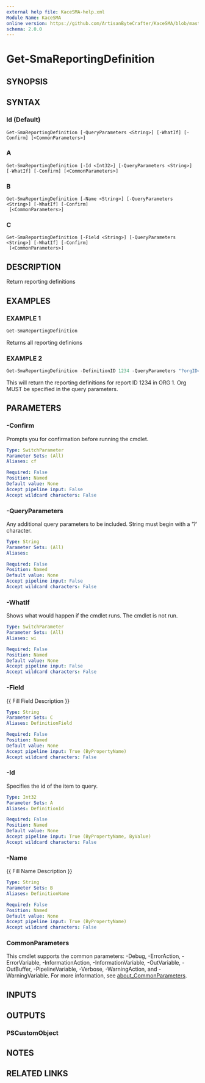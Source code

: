 ```yaml
---
external help file: KaceSMA-help.xml
Module Name: KaceSMA
online version: https://github.com/ArtisanByteCrafter/KaceSMA/blob/master/docs/Get-SmaReportingDefinition.md
schema: 2.0.0
---
```


# Get-SmaReportingDefinition

## SYNOPSIS

## SYNTAX

### Id (Default)
```
Get-SmaReportingDefinition [-QueryParameters <String>] [-WhatIf] [-Confirm] [<CommonParameters>]
```

### A
```
Get-SmaReportingDefinition [-Id <Int32>] [-QueryParameters <String>] [-WhatIf] [-Confirm] [<CommonParameters>]
```

### B
```
Get-SmaReportingDefinition [-Name <String>] [-QueryParameters <String>] [-WhatIf] [-Confirm]
 [<CommonParameters>]
```

### C
```
Get-SmaReportingDefinition [-Field <String>] [-QueryParameters <String>] [-WhatIf] [-Confirm]
 [<CommonParameters>]
```

## DESCRIPTION
Return reporting definitions

## EXAMPLES

### EXAMPLE 1
```powershell
Get-SmaReportingDefinition
```

Returns all reporting definions

### EXAMPLE 2

```powershell
Get-SmaReportingDefinition -DefinitionID 1234 -QueryParameters "?orgID=1"
```

This will return the reporting definitions for report ID 1234 in ORG 1. Org MUST be specified in the query parameters.

## PARAMETERS

### -Confirm
Prompts you for confirmation before running the cmdlet.

```yaml
Type: SwitchParameter
Parameter Sets: (All)
Aliases: cf

Required: False
Position: Named
Default value: None
Accept pipeline input: False
Accept wildcard characters: False
```

### -QueryParameters
Any additional query parameters to be included.
String must begin with a '?' character.

```yaml
Type: String
Parameter Sets: (All)
Aliases:

Required: False
Position: Named
Default value: None
Accept pipeline input: False
Accept wildcard characters: False
```

### -WhatIf
Shows what would happen if the cmdlet runs.
The cmdlet is not run.

```yaml
Type: SwitchParameter
Parameter Sets: (All)
Aliases: wi

Required: False
Position: Named
Default value: None
Accept pipeline input: False
Accept wildcard characters: False
```

### -Field
{{ Fill Field Description }}

```yaml
Type: String
Parameter Sets: C
Aliases: DefinitionField

Required: False
Position: Named
Default value: None
Accept pipeline input: True (ByPropertyName)
Accept wildcard characters: False
```

### -Id
Specifies the id of the item to query.

```yaml
Type: Int32
Parameter Sets: A
Aliases: DefinitionId

Required: False
Position: Named
Default value: None
Accept pipeline input: True (ByPropertyName, ByValue)
Accept wildcard characters: False
```

### -Name
{{ Fill Name Description }}

```yaml
Type: String
Parameter Sets: B
Aliases: DefinitionName

Required: False
Position: Named
Default value: None
Accept pipeline input: True (ByPropertyName)
Accept wildcard characters: False
```

### CommonParameters
This cmdlet supports the common parameters: -Debug, -ErrorAction, -ErrorVariable, -InformationAction, -InformationVariable, -OutVariable, -OutBuffer, -PipelineVariable, -Verbose, -WarningAction, and -WarningVariable. For more information, see [about_CommonParameters](http://go.microsoft.com/fwlink/?LinkID=113216).

## INPUTS

## OUTPUTS

### PSCustomObject
## NOTES

## RELATED LINKS
